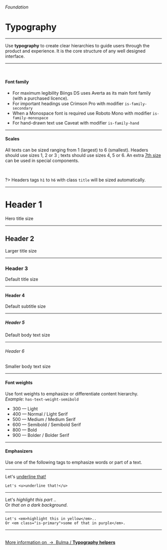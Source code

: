 <h6 class="is-uppercase has-text-grey has-text-weight-medium is-size-6 is-size-7-mobile">Foundation</h6>
<h1 class="title is-family-secondary is-size-2-mobile">Typography</h1>
<hr class="is-visible is-size-4">
<p class="subtitle is-family-secondary has-text-dark">
    Use <strong>typography</strong> to create clear hierarchies to guide users through the product and experience. It is the core structure of any well designed interface.
</p>
<hr class="is-visible is-size-4"><br>

<h4 class="title is-family-primary"><strong>Font family</strong></h4>

<ul class="list">
    <li>For maximum legibility Biings DS uses <span class="is-family-primary has-text-weight-medium">Averta</span> as its main font family (with a purchased licence).</li>
    <li>For important headings use <span class="is-family-secondary">Crimson Pro</span> with modifier <code>is-family-secondary</code></li>
    <li>When a Monospace font is required use <span class="is-family-monospace">Roboto Mono</span> with modifier <code>is-family-monospace</code></li>
    <li>For hand-drawn text use <span class="is-family-hand">Caveat</span> with modifier <code>is-family-hand</code></li>
</ul>

<hr class="is-size-1 is-visible">
<h4 class="title is-family-primary"><strong>Scales</strong></h4>

All texts can be sized ranging from 1 (largest) to 6 (smallest). Headers should use sizes 1, 2 or 3 ; texts should use sizes 4, 5 or 6. An extra <u>7th size</u> can be used in special components.

<br>

?> Headers tags `h1` to `h6` with class `title` will be sized automatically.

<hr>

<div class="box is-well is-larger">
    <h1 class="title is-1 is-family-secondary">Header 1</h1><div class="subtitle has-text-grey">Hero title size</div>
    <hr>
    <h2 class="title is-2 is-family-secondary">Header 2</h2><div class="subtitle is-5 has-text-grey">Larger title size</div>
    <hr>
    <h3 class="title is-3 is-family-secondary">Header 3</h3><div class="subtitle is-6 has-text-grey">Default title size</div>
    <hr>
    <h4 class="title is-4 is-family-secondary">Header 4</h4><div class="subtitle is-6 has-text-grey">Default subtitle size</div>
    <hr>
    <h5 class="title is-5">Header 5</h5><div class="subtitle is-size-7 has-text-grey">Default body text size</div>
    <hr>
    <h6 class="title is-6">Header 6</h6><div class="subtitle is-size-7 has-text-grey">Smaller body text size</div>
</div>

<hr class="is-size-1 is-visible">
<h4 class="title is-family-primary"><strong>Font weights</strong></h4>

Use font weights to emphasize or differentiate content hierarchy.  
<i>Example:</i> `has-text-weight-semibold`

<ul class="list is-size-5">
    <li><span class="has-text-weight-light">300 — Light</span></li>
    <li><span class="has-text-weight-normal">400 — Normal / <span class="is-family-secondary">Light Serif</span></span></li>
    <li><span class="has-text-weight-medium">500 — Medium / <span class="is-family-secondary">Medium Serif</span></span></li>
    <li><span class="has-text-weight-semibold">600 — Semibold / <span class="is-family-secondary">Semibold Serif</span></span></li>
    <li><span class="has-text-weight-bold">800 — Bold</span></li>
    <li><span class="has-text-weight-bolder">900 — Bolder / <span class="is-family-secondary">Bolder Serif</span></span></li>
</ul>

<hr class="is-size-1 is-visible">
<h4 class="title is-family-primary"><strong>Emphasizers</strong></h4>

Use one of the following tags to emphasize words or part of a text.


<hr class="is-small">

<div class="box is-well is-medium is-marginless is-size-3 is-family-hand is-radiusless-b">
    Let's <u>underline that!</u>
</div>

    Let's <u>underline that!</u>
<hr class="is-small">

<div class="level is-marginless is-size-4 is-family-secondary">
    <div class="level-item is-marginless">
        <div class="box is-well is-large is-radiusless-tr is-radiusless-b">
            Let's<em> highlight this part </em>..
        </div>
    </div>
    <div class="level-item is-large is-marginless">
        <div class="box is-large has-background-black-ter has-text-white is-radiusless-tl is-radiusless-b">
            Or <em class="is-primary">that on a dark background</em>.
        </div>
    </div>
</div>
<hr class="is-marginless is-visible">
    
    Let's <em>highlight this in yellow</em>..
    Or <em class="is-primary">some of that in purple</em>.
<hr><br>

<a href="http://bulma.io/documentation/modifiers/typography-helpers/" target="blank" class="box is-well has-text-grey-dark">
    More information on &nbsp;→&nbsp; <span class="is-link has-text-primary">Bulma / <strong>Typography helpers</strong></span>
</a>
